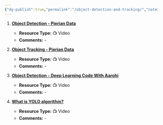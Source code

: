 ```yaml
---
{"dg-publish":true,"permalink":"/object-detection-and-tracking/","noteIcon":"2","updated":"2024-05-22T13:58:15.672+05:30"}
---
```



1. [**Object Detection - Pierian Data**](https://www.youtube.com/watch?v=xyGk_TUYEpA&list=PLBeP_p-EQoiC5F4E3i0LafCoXbG6BOwo5)
   - **Resource Type:** 📺 Video
   - **Comments:** -

2. [**Object Tracking - Pierian Data**](https://www.youtube.com/watch?v=hidswSlR0M0&list=PLBeP_p-EQoiCSgUCTdvd5XwKgwHkfBzjt)
   - **Resource Type:** 📺 Video
   - **Comments:** -

3. [**Object Detection - Deep Learning Code With Aarohi**](https://www.youtube.com/playlist?list=PLv8Cp2NvcY8ATPRk4LycJWr5YWB_svhrW)
   - **Resource Type:** 📺 Video
   - **Comments:** -

4. [**What is YOLO algorithm?**](https://www.youtube.com/watch?v=ag3DLKsl2vk)
   - **Resource Type:** 📺 Video
   - **Comments:** -
